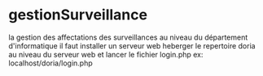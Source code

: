 # gestionSurveillance
la gestion des affectations des surveillances au niveau du département d'informatique
il faut installer un serveur web
heberger le repertoire doria au niveau du serveur web
et lancer le fichier login.php ex: localhost/doria/login.php
